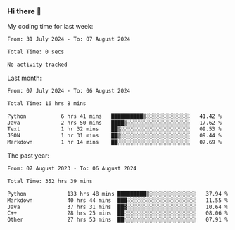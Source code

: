 ### Hi there 👋

My coding time for last week:

<!--START_SECTION:week-->

```txt
From: 31 July 2024 - To: 07 August 2024

Total Time: 0 secs

No activity tracked
```

<!--END_SECTION:week-->

Last month:

<!--START_SECTION:month-->

```txt
From: 07 July 2024 - To: 06 August 2024

Total Time: 16 hrs 8 mins

Python           6 hrs 41 mins   ██████████▒░░░░░░░░░░░░░░   41.42 %
Java             2 hrs 50 mins   ████▒░░░░░░░░░░░░░░░░░░░░   17.62 %
Text             1 hr 32 mins    ██▒░░░░░░░░░░░░░░░░░░░░░░   09.53 %
JSON             1 hr 31 mins    ██▒░░░░░░░░░░░░░░░░░░░░░░   09.44 %
Markdown         1 hr 14 mins    ██░░░░░░░░░░░░░░░░░░░░░░░   07.69 %
```

<!--END_SECTION:month-->

The past year:

<!--START_SECTION:year-->

```txt
From: 07 August 2023 - To: 06 August 2024

Total Time: 352 hrs 39 mins

Python             133 hrs 48 mins █████████▒░░░░░░░░░░░░░░░   37.94 %
Markdown           40 hrs 44 mins  ███░░░░░░░░░░░░░░░░░░░░░░   11.55 %
Java               37 hrs 31 mins  ██▓░░░░░░░░░░░░░░░░░░░░░░   10.64 %
C++                28 hrs 25 mins  ██░░░░░░░░░░░░░░░░░░░░░░░   08.06 %
Other              27 hrs 53 mins  ██░░░░░░░░░░░░░░░░░░░░░░░   07.91 %
```

<!--END_SECTION:year-->
